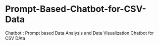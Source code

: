 # Prompt-Based-Chatbot-for-CSV-Data
Chatbot : Prompt based Data Analysis and Data Visualization Chatbot for CSV DAta
